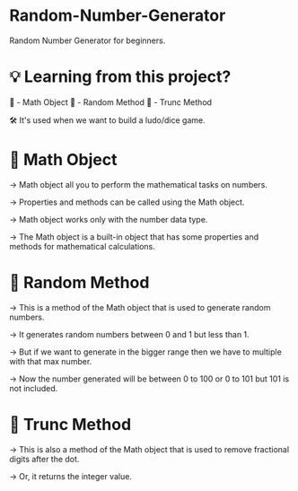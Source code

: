 # Random-Number-Generator
Random Number Generator for beginners. 

# 💡 Learning from this project? 
 
📌 - Math Object
📌 - Random Method
📌 - Trunc Method

🛠 It's used when we want to build a ludo/dice game.


# 📌 Math Object

→ Math object all you to perform the mathematical tasks on numbers.

→ Properties and methods can be called using the Math object.

→ Math object works only with the number data type.

→ The Math object is a built-in object that has some properties and methods for mathematical calculations.

# 📌 Random Method

→ This is a method of the Math object that is used to generate random numbers.

→ It generates random numbers between 0 and 1 but less than 1.

→ But if we want to generate in the bigger range then we have to multiple with that max number. 

→ Now the number generated will be between 0 to 100 or 0 to 101 but 101 is not included.

# 📌 Trunc Method  

→ This is also a method of the Math object that is used to remove fractional digits after the dot.

→ Or, it returns the integer value.

